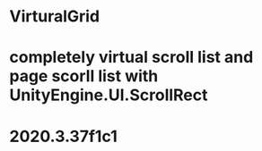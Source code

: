 # VirturalGrid
# completely virtual scroll list and page scorll list with UnityEngine.UI.ScrollRect
# 2020.3.37f1c1
